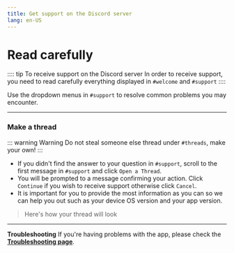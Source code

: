 ```yaml
---
title: Get support on the Discord server
lang: en-US
---
```


# Read carefully 

:::: tip To receive support on the Discord server
In order to receive support, you need to read carefully everything displayed in `#welcome` and `#support`
::::

Use the dropdown menus in `#support` to resolve common problems you may encounter.

---

### Make a thread
::: warning Warning
Do not steal someone else thread under `#threads`, make your own!
:::

* If you didn't find the answer to your question in `#support`, scroll to the first message in `#support` and click `Open a Thread`.
* You will be prompted to a message confirming your action. Click `Continue` if you wish to receive support otherwise click `Cancel`.
* It is important for you to provide the most information as you can so we can help you out such as your device OS version and your app version.
> Here's how your thread will look  <PictureDialog title="Discord thread" button="Click me to display" src="/assets/discordthread.png"/>

---
**Troubleshooting**
If you're having problems with the app, please check the **[Troubleshooting page](/help/faq/#troubleshooting)**.
